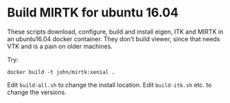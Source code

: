 # Build MIRTK for ubuntu 16.04

These scripts download, configure, build and install eigen, ITK and MIRTK in
an ubuntu16.04 docker container. They don't build viewer, since that needs VTK
and is a pain on older machines. 


Try:

```
docker build -t john/mirtk:xenial .
```

Edit `build-all.sh` to change the install location. Edit `build-itk.sh`
etc. to change the versions.


